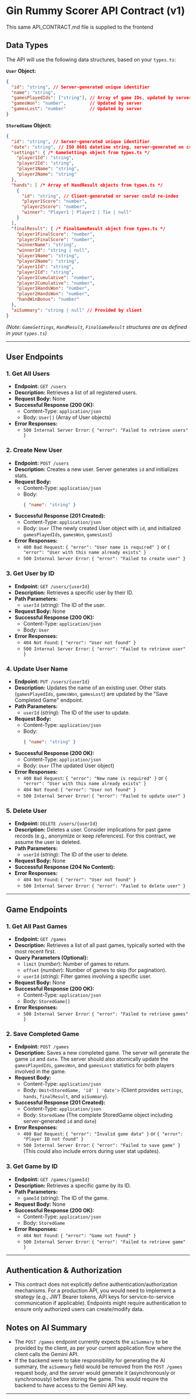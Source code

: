 # Gin Rummy Scorer API Contract (v1)
This same API_CONTRACT.md file is supplied to the frontend

## Data Types
The API will use the following data structures, based on your `types.ts`:

**`User` Object:**
```json
{
  "id": "string", // Server-generated unique identifier
  "name": "string",
  "gamesPlayedIds": ["string"], // Array of game IDs, updated by server
  "gamesWon": "number",         // Updated by server
  "gamesLost": "number"         // Updated by server
}
```

**`StoredGame` Object:**
```json
{
  "id": "string", // Server-generated unique identifier
  "date": "string", // ISO 8601 datetime string, server-generated on creation
  "settings": { /* GameSettings object from types.ts */
    "player1Id": "string",
    "player2Id": "string",
    "player1Name": "string",
    "player2Name": "string"
  },
  "hands": [ /* Array of HandResult objects from types.ts */
    {
      "id": "string", // Client-generated or server could re-index
      "player1Score": "number",
      "player2Score": "number",
      "winner": "Player1 | Player2 | Tie | null"
    }
  ],
  "finalResult": { /* FinalGameResult object from types.ts */
    "player1FinalScore": "number",
    "player2FinalScore": "number",
    "winnerName": "string",
    "winnerId": "string | null",
    "player1Name": "string",
    "player2Name": "string",
    "player1Id": "string",
    "player2Id": "string",
    "player1Cumulative": "number",
    "player2Cumulative": "number",
    "player1HandsWon": "number",
    "player2HandsWon": "number",
    "handWinBonus": "number"
  },
  "aiSummary": "string | null" // Provided by client
}
```
*(Note: `GameSettings`, `HandResult`, `FinalGameResult` structures are as defined in your `types.ts`)*

---

## User Endpoints

### 1. Get All Users
*   **Endpoint:** `GET /users`
*   **Description:** Retrieves a list of all registered users.
*   **Request Body:** None
*   **Successful Response (200 OK):**
    *   Content-Type: `application/json`
    *   Body: `User[]` (Array of User objects)
*   **Error Responses:**
    *   `500 Internal Server Error`: `{ "error": "Failed to retrieve users" }`

### 2. Create New User
*   **Endpoint:** `POST /users`
*   **Description:** Creates a new user. Server generates `id` and initializes stats.
*   **Request Body:**
    *   Content-Type: `application/json`
    *   Body:
        ```json
        { "name": "string" }
        ```
*   **Successful Response (201 Created):**
    *   Content-Type: `application/json`
    *   Body: `User` (The newly created User object with `id`, and initialized `gamesPlayedIds`, `gamesWon`, `gamesLost`)
*   **Error Responses:**
    *   `400 Bad Request`: `{ "error": "User name is required" }` or `{ "error": "User with this name already exists" }`
    *   `500 Internal Server Error`: `{ "error": "Failed to create user" }`

### 3. Get User by ID
*   **Endpoint:** `GET /users/{userId}`
*   **Description:** Retrieves a specific user by their ID.
*   **Path Parameters:**
    *   `userId` (*string*): The ID of the user.
*   **Request Body:** None
*   **Successful Response (200 OK):**
    *   Content-Type: `application/json`
    *   Body: `User`
*   **Error Responses:**
    *   `404 Not Found`: `{ "error": "User not found" }`
    *   `500 Internal Server Error`: `{ "error": "Failed to retrieve user" }`

### 4. Update User Name
*   **Endpoint:** `PUT /users/{userId}`
*   **Description:** Updates the name of an existing user. Other stats (`gamesPlayedIds`, `gamesWon`, `gamesLost`) are updated by the "Save Completed Game" endpoint.
*   **Path Parameters:**
    *   `userId` (*string*): The ID of the user to update.
*   **Request Body:**
    *   Content-Type: `application/json`
    *   Body:
        ```json
        { "name": "string" }
        ```
*   **Successful Response (200 OK):**
    *   Content-Type: `application/json`
    *   Body: `User` (The updated User object)
*   **Error Responses:**
    *   `400 Bad Request`: `{ "error": "New name is required" }` or `{ "error": "User with this name already exists" }`
    *   `404 Not Found`: `{ "error": "User not found" }`
    *   `500 Internal Server Error`: `{ "error": "Failed to update user" }`

### 5. Delete User
*   **Endpoint:** `DELETE /users/{userId}`
*   **Description:** Deletes a user. Consider implications for past game records (e.g., anonymize or keep references). For this contract, we assume the user is deleted.
*   **Path Parameters:**
    *   `userId` (*string*): The ID of the user to delete.
*   **Request Body:** None
*   **Successful Response (204 No Content):**
*   **Error Responses:**
    *   `404 Not Found`: `{ "error": "User not found" }`
    *   `500 Internal Server Error`: `{ "error": "Failed to delete user" }`

---

## Game Endpoints

### 1. Get All Past Games
*   **Endpoint:** `GET /games`
*   **Description:** Retrieves a list of all past games, typically sorted with the most recent first.
*   **Query Parameters (Optional):**
    *   `limit` (*number*): Number of games to return.
    *   `offset` (*number*): Number of games to skip (for pagination).
    *   `userId` (*string*): Filter games involving a specific user.
*   **Request Body:** None
*   **Successful Response (200 OK):**
    *   Content-Type: `application/json`
    *   Body: `StoredGame[]`
*   **Error Responses:**
    *   `500 Internal Server Error`: `{ "error": "Failed to retrieve games" }`

### 2. Save Completed Game
*   **Endpoint:** `POST /games`
*   **Description:** Saves a new completed game. The server will generate the game `id` and `date`. The server should also atomically update the `gamesPlayedIds`, `gamesWon`, and `gamesLost` statistics for both players involved in the game.
*   **Request Body:**
    *   Content-Type: `application/json`
    *   Body: `Omit<StoredGame, 'id' | 'date'>` (Client provides `settings`, `hands`, `finalResult`, and `aiSummary`).
*   **Successful Response (201 Created):**
    *   Content-Type: `application/json`
    *   Body: `StoredGame` (The complete StoredGame object including server-generated `id` and `date`)
*   **Error Responses:**
    *   `400 Bad Request`: `{ "error": "Invalid game data" }` or `{ "error": "Player ID not found" }`
    *   `500 Internal Server Error`: `{ "error": "Failed to save game" }` (This could also include errors during user stat updates).

### 3. Get Game by ID
*   **Endpoint:** `GET /games/{gameId}`
*   **Description:** Retrieves a specific game by its ID.
*   **Path Parameters:**
    *   `gameId` (*string*): The ID of the game.
*   **Request Body:** None
*   **Successful Response (200 OK):**
    *   Content-Type: `application/json`
    *   Body: `StoredGame`
*   **Error Responses:**
    *   `404 Not Found`: `{ "error": "Game not found" }`
    *   `500 Internal Server Error`: `{ "error": "Failed to retrieve game" }`

---

## Authentication & Authorization

*   This contract does not explicitly define authentication/authorization mechanisms. For a production API, you would need to implement a strategy (e.g., JWT Bearer tokens, API keys for service-to-service communication if applicable). Endpoints might require authentication to ensure only authorized users can create/modify data.

## Notes on AI Summary
*   The `POST /games` endpoint currently expects the `aiSummary` to be provided by the client, as per your current application flow where the client calls the Gemini API.
*   If the backend were to take responsibility for generating the AI summary, the `aiSummary` field would be removed from the `POST /games` request body, and the server would generate it (asynchronously or synchronously) before storing the game. This would require the backend to have access to the Gemini API key.

---
